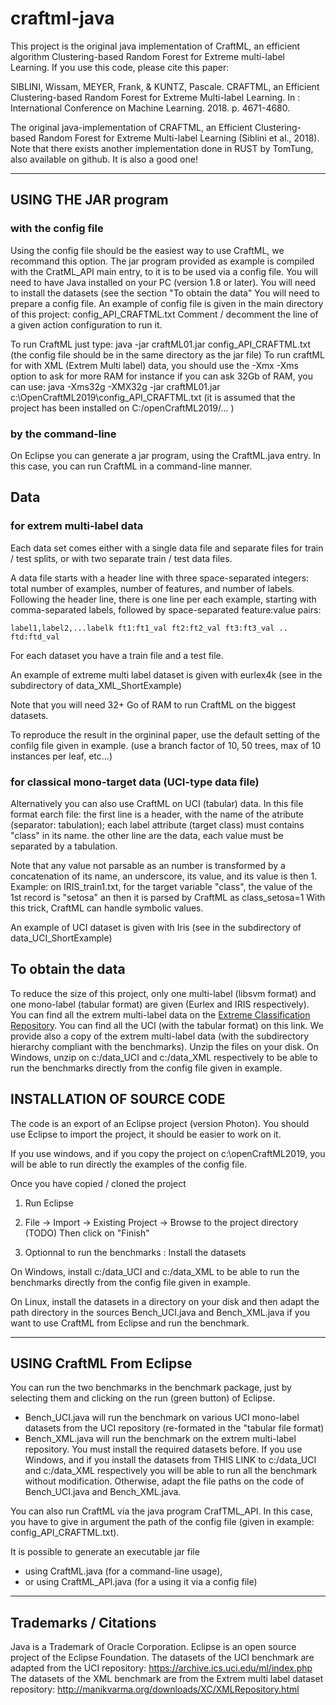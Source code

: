 # craftml-java

This project is the original java implementation of CraftML, an efficient algorithm  Clustering-based Random Forest for Extreme multi-label Learning.
If you use this code, please cite this paper:

SIBLINI, Wissam, MEYER, Frank, & KUNTZ, Pascale. 
CRAFTML, an Efficient Clustering-based Random Forest for Extreme Multi-label Learning. 
In : International Conference on Machine Learning. 2018. p. 4671-4680.

The original java-implementation of CRAFTML, an Efficient Clustering-based Random Forest for Extreme Multi-label Learning (Siblini et al., 2018).
Note that there exists another implementation done in RUST by TomTung, also available on github. It is also a good one!


----------------------------------
## USING THE JAR program 

### with the config file
Using the config file should be the easiest way to use CraftML, we recommand this option.
The jar program provided as example is compiled with the CratML_API main entry, to it is to be used via a config file.
You will need to have Java installed on your PC (version 1.8 or later).
You will need to install the datasets (see the section "To obtain the data"
You will need to prepare a config file.
An example of config file is given in the main directory of this project: config_API_CRAFTML.txt
Comment / decomment the line of a given action configuration to run it.

To run CraftML just type:
java -jar craftML01.jar config_API_CRAFTML.txt             (the config file should be in the same directory as the jar file)
To run craftML for with XML (Extrem Multi label) data, you should use the -Xmx -Xms option to ask for more RAM
for instance if you can ask 32Gb of RAM, you can use: java -Xms32g -XMX32g -jar craftML01.jar c:\OpenCraftML2019\config_API_CRAFTML.txt
(it is assumed that the project has been installed on C:/openCraftML2019/... )

### by the command-line 
On Eclipse you can generate a jar program, using the CraftML.java entry.
In this case, you can run CraftML in a command-line manner.


## Data 


### for extrem multi-label data
Each data set comes either with a single data file and separate files for train / test splits, or with two separate train / test data files.

A data file starts with a header line with three space-separated integers: total number of examples, number of features, and number of labels. 
Following the header line, there is one line per each example, starting with comma-separated labels, followed by space-separated feature:value pairs:
```
label1,label2,...labelk ft1:ft1_val ft2:ft2_val ft3:ft3_val .. ftd:ftd_val
```
For each dataset you have a train file and a test file.

An example of extreme multi label dataset is given with eurlex4k (see in the subdirectory of data_XML_ShortExample)

Note that you will need 32+ Go of RAM to run CraftML on the biggest datasets.

To reproduce the result in the orgininal paper, use the default setting of the confilg file given in example.
(use a branch factor of 10, 50 trees, max of 10 instances per leaf, etc...)

### for classical mono-target data (UCI-type data file)

Alternatively you can also use CraftML on UCI (tabular) data. In this file format earch file:
the first line is a header, with the name of the atribute (separator: tabulation); each label attribute (target class) must contains "class" in its name.
the other line are the data, each value must be separated by a tabulation. 

Note that any value not parsable as an number is transformed by a concatenation of its name, an underscore, its value, and its value is then 1.
Example: on IRIS_train1.txt, for the target variable "class", the value of the 1st record is "setosa" an then it is parsed by CraftML as class_setosa=1
With this trick, CraftML can handle symbolic values.

An example of UCI dataset is given with Iris (see in the subdirectory of data_UCI_ShortExample)


## To obtain the data

To reduce the size of this project, only one multi-label (libsvm format) and one mono-label (tabular format) are given (Eurlex and IRIS respectively).
You can find all the extrem multi-label data on the [Extreme Classification Repository](http://manikvarma.org/downloads/XC/XMLRepository.html).
You can find all the UCI (with the tabular format) on this link. 
We provide also a copy of the extrem multi-label data (with the subdirectory hierarchy compliant with the benchmarks).
Unzip the files on your disk.
On Windows, unzip on c:/data_UCI and c:/data_XML respectively to be able to run the benchmarks directly from the config file given in example.


## INSTALLATION OF SOURCE CODE

The code is an export of an Eclipse project (version Photon).
You should use Eclipse to import the project, it should be easier to work on it.

If you use windows, and if you copy the project on c:\openCraftML2019, you will be able to run directly the examples of the config file.

Once you have copied / cloned the project

1) Run Eclipse

2) File -> Import -> Existing Project -> Browse to the project directory (TODO)
Then click on "Finish"

3) Optionnal to run the benchmarks : Install the datasets

On Windows, install c:/data_UCI and c:/data_XML to be able to run the benchmarks directly from the config file given in example.

On Linux, install the datasets in a directory on your disk 
and then adapt the path directory in the sources Bench_UCI.java and Bench_XML.java if you want to use CraftML from Eclipse and run the benchmark.

----------------------------------
## USING CraftML From Eclipse

You can run the two benchmarks in the benchmark package, just by selecting them and clicking on the run (green button) of Eclipse.
- Bench_UCI.java will run the benchmark on various UCI mono-label datasets from the UCI repository (re-formated in the "tabular file format)
- Bench_XML.java will run the benchmark on the extrem multi-label repository.
You must install the required datasets before.
If you use Windows, and if you install the datasets from THIS LINK to c:/data_UCI and c:/data_XML respectively you will be able to run all the benchmark
without modification. Otherwise, adapt the file paths on the code of Bench_UCI.java and Bench_XML.java.

You can also run CraftML via the java program CrafTML_API.
In this case, you have to give in argument the path of the config file (given in example: config_API_CRAFTML.txt).

It is possible to generate an executable jar file 
- using CraftML.java (for a command-line usage),
- or using CraftML_API.java (for a using it via a config file)



----------------------------------
## Trademarks / Citations

Java is a Trademark of Oracle Corporation. 
Eclipse is an open source project of the Eclipse Foundation.
The datasets of the UCI benchmark are adapted from the UCI repository: https://archive.ics.uci.edu/ml/index.php
The datasets of the XML benchmark are from the Extrem multi label dataset repository: http://manikvarma.org/downloads/XC/XMLRepository.html






